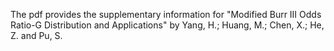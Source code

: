 The pdf provides the supplementary information for "Modified Burr III Odds Ratio-G Distribution and Applications" by Yang, H.; Huang, M.; Chen, X.; He, Z. and Pu, S.
